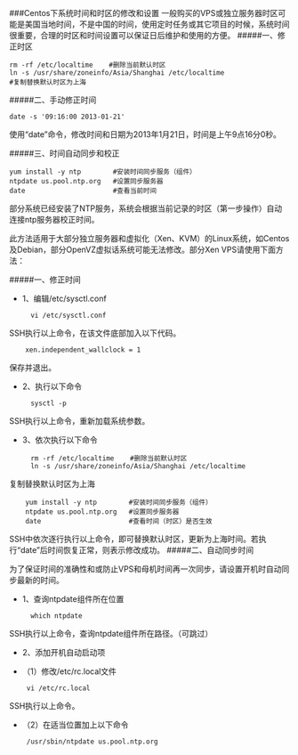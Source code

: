 ###Centos下系统时间和时区的修改和设置
一般购买的VPS或独立服务器时区可能是美国当地时间，不是中国的时间，使用定时任务或其它项目的时候，系统时间很重要，合理的时区和时间设置可以保证日后维护和使用的方便。
#####一、修正时区

    rm -rf /etc/localtime    #删除当前默认时区
    ln -s /usr/share/zoneinfo/Asia/Shanghai /etc/localtime
    #复制替换默认时区为上海

#####二、手动修正时间

    date -s '09:16:00 2013-01-21'

使用“date”命令，修改时间和日期为2013年1月21日，时间是上午9点16分0秒。

#####三、时间自动同步和校正

    yum install -y ntp        #安装时间同步服务（组件）
    ntpdate us.pool.ntp.org   #设置同步服务器
    date                      #查看当前时间

部分系统已经安装了NTP服务，系统会根据当前记录的时区（第一步操作）自动连接ntp服务器校正时间。

此方法适用于大部分独立服务器和虚拟化（Xen、KVM）的Linux系统，如Centos及Debian，部分OpenVZ虚拟话系统可能无法修改。部分Xen VPS请使用下面方法：

#####一、修正时间

* 1、编辑/etc/sysctl.conf

        vi /etc/sysctl.conf

 SSH执行以上命令，在该文件底部加入以下代码。

        xen.independent_wallclock = 1

保存并退出。

* 2、执行以下命令

        sysctl -p

SSH执行以上命令，重新加载系统参数。

* 3、依次执行以下命令

        rm -rf /etc/localtime    #删除当前默认时区
        ln -s /usr/share/zoneinfo/Asia/Shanghai /etc/localtime

 复制替换默认时区为上海

        yum install -y ntp        #安装时间同步服务（组件）
        ntpdate us.pool.ntp.org   #设置同步服务器
        date                      #查看时间（时区）是否生效

SSH中依次逐行执行以上命令，即可替换默认时区，更新为上海时间。若执行“date”后时间恢复正常，则表示修改成功。
#####二、自动同步时间

为了保证时间的准确性和或防止VPS和母机时间再一次同步，请设置开机时自动同步最新的时间。
* 1、查询ntpdate组件所在位置

        which ntpdate

 SSH执行以上命令，查询ntpdate组件所在路径。（可跳过）
* 2、添加开机自动启动项
 - （1）修改/etc/rc.local文件

        vi /etc/rc.local

 SSH执行以上命令。
 - （2）在适当位置加上以下命令

        /usr/sbin/ntpdate us.pool.ntp.org





